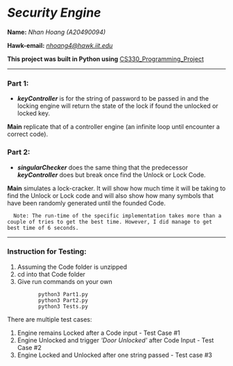 # *Security Engine*
__Name:__ *Nhan Hoang (A20490094)*                

__Hawk-email:__ *nhoang4@hawk.iit.edu*

__This project was built in Python using__ [CS330_Programming_Project](http://www.cs.iit.edu/~virgil/cs330/mail.fall2022/pa.html) 
***
### Part 1:
- ***keyController*** is for the string of password to be passed in and the locking engine will return the state of the lock if found the unlocked or locked key.

**Main** replicate that of a controller engine (an infinite loop until encounter a correct code).

### Part 2: 
- ***singularChecker*** does the same thing that the predecessor ***keyController*** does but break once find the Unlock or Lock Code. 

**Main** simulates a lock-cracker. It will show how much time it will be taking to find the Unlock or Lock code and will also show how many symbols that have been randomly generated until the founded Code. 
```
  Note: The run-time of the specific implementation takes more than a couple of tries to get the best time. However, I did manage to get best time of 6 seconds.
```
 
***
### Instruction for Testing:

1. Assuming the Code folder is unzipped
2. cd into that Code folder
3. Give run commands on your own
```
          python3 Part1.py
          python3 Part2.py
          python3 Tests.py
```
There are multiple test cases:
1. Engine remains Locked after a Code input - Test Case #1
2. Engine Unlocked and trigger *'Door Unlocked'* after Code Input - Test Case #2
3. Engine Locked and Unlocked after one string passed - Test case #3

